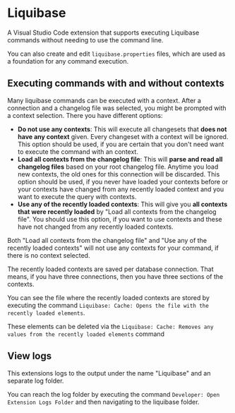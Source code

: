 # Liquibase

A Visual Studio Code extension that supports executing Liquibase commands without needing to use the command line.

You can also create and edit `liquibase.properties` files, which are used as a foundation for any command execution.

## Executing commands with and without contexts

Many liquibase commands can be executed with a context. After a connection and a changelog file was selected, you might be prompted with a context selection. There you have different options:

- **Do not use any contexts**: This will execute all changesets that **does not have any context** given. Every changeset with a context will be ignored. This option should be used, if you are certain that you don't need want to execute the command with an context.
- **Load all contexts from the changelog file**: This will **parse and read all changelog files** based on your root changelog file. Anytime you load new contexts, the old ones for this connection will be discarded. This option should be used, if you never have loaded your contexts before or your contexts have changed from any recently loaded context and you want to execute the query with contexts.
- **Use any of the recently loaded contexts**: This will give you **all contexts that were recently loaded** by "Load all contexts from the changelog file". You should use this option, if you want to use contexts and these have not changed from any recently loaded contexts.

Both "Load all contexts from the changelog file" and "Use any of the recently loaded contexts" will not use any contexts for your command, if there is no context selected.

The recently loaded contexts are saved per database connection. That means, if you have three connections, then you have three sections of the contexts.

You can see the file where the recently loaded contexts are stored by executing the command `Liquibase: Cache: Opens the file with the recently loaded elements`.

These elements can be deleted via the `Liquibase: Cache: Removes any values from the recently loaded elements` command

## View logs

This extensions logs to the output under the name "Liquibase" and an separate log folder.

You can reach the log folder by executing the command `Developer: Open Extension Logs Folder` and then navigating to the liquibase folder.
